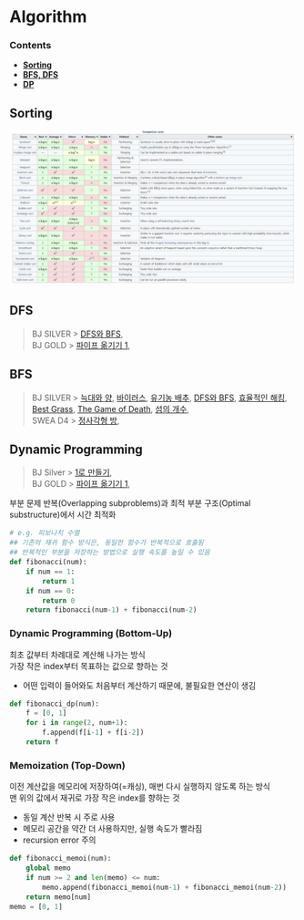 # Algorithm

### Contents

- [**Sorting**](#sorting)
- [**BFS, DFS**](#bfs-dfs)
- [**DP**](#dynamic-programming)

## Sorting

![sorting_algorithms](./Docs/sorting_algorithms.png)

## DFS

> BJ SILVER > [DFS와 BFS](./BJ%20Silver/s2_1260.py),
> <br>BJ GOLD > [파이프 옮기기 1](./BJ%20Gold/g5_17070.py),

## BFS

> BJ SILVER > [늑대와 양](./BJ%20Silver/s3_16956.py),
> [바이러스](./BJ%20Silver/s3_2606.py),
> [유기농 배추](./BJ%20Silver/s2_1012.py),
> [DFS와 BFS](./BJ%20Silver/s2_1260.py),
> [효율적인 해킹](./BJ%20Silver/s1_1325.py),
> [Best Grass](./BJ%20Silver/s5_6186.py),
> [The Game of Death](./BJ%20Silver/s4_11558.py),
> [섬의 개수](./BJ%20Silver/s2_4963.py),
> <br>SWEA D4 > [정사각형 방](./SWEA%20D4/d4_1861.py),

## Dynamic Programming

> BJ Silver > [1로 만들기](./BJ%20Silver/s3_1462.py),
> <br>BJ GOLD > [파이프 옮기기 1](./BJ%20Gold/g5_17070.py),

부분 문제 반복(Overlapping subproblems)과 최적 부분 구조(Optimal substructure)에서 시간 최적화

```python
# e.g. 피보나치 수열
## 기존의 재귀 함수 방식은, 동일한 함수가 반복적으로 호출됨
## 반복적인 부분을 저장하는 방법으로 실행 속도를 높일 수 있음
def fibonacci(num):
    if num == 1:
        return 1
    if num == 0:
        return 0
    return fibonacci(num-1) + fibonacci(num-2)
```

### Dynamic Programming (Bottom-Up)

최초 값부터 차례대로 계산해 나가는 방식<br>
가장 작은 index부터 목표하는 값으로 향하는 것

- 어떤 입력이 들어와도 처음부터 계산하기 때문에, 불필요한 연산이 생김

```python
def fibonacci_dp(num):
    f = [0, 1]
    for i in range(2, num+1):
        f.append(f[i-1] + f[i-2])
    return f
```

### Memoization (Top-Down)

이전 계산값을 메모리에 저장하여(=캐싱), 매번 다시 실행하지 않도록 하는 방식<br>
맨 위의 값에서 재귀로 가장 작은 index를 향하는 것

- 동일 계산 반복 시 주로 사용
- 메모리 공간을 약간 더 사용하지만, 실행 속도가 빨라짐
- recursion error 주의

```python
def fibonacci_memoi(num):
    global memo
    if num >= 2 and len(memo) <= num:
        memo.append(fibonacci_memoi(num-1) + fibonacci_memoi(num-2))
    return memo[num]
memo = [0, 1]
```

